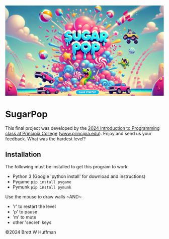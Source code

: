 ![SugarPop Startup Screen](./images/SugarPop_basic.png)

# SugarPop
This final project was developed by the [2024 Introduction to Programming class at Principia College](https://www.principiacollege.edu/academics/majors/computer-science) (www.principia.edu).  Enjoy and send us your feedback.  What was the hardest level?

## Installation
The following must be installed to get this program to work:
- Python 3 (Google 'python install' for download and instructions)
- Pygame
    `pip install pygame`
- Pymunk
    `pip install pymunk`

Use the mouse to draw walls
 ~AND~
- 'r' to restart the level
- 'p' to pause
- 'm' to mute
- other 'secret' keys

©2024 Brett W Huffman